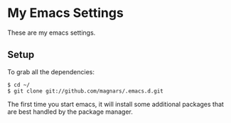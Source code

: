 # My Emacs Settings

These are my emacs settings.

## Setup

To grab all the dependencies:

```shell
$ cd ~/
$ git clone git://github.com/magnars/.emacs.d.git
```

The first time you start emacs, it will install some additional packages
that are best handled by the package manager.
